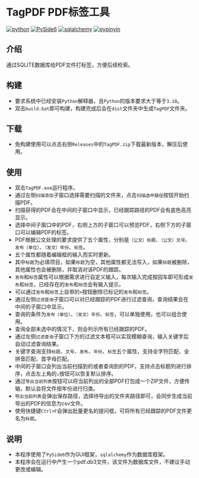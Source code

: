# TagPDF PDF标签工具

[![python](https://img.shields.io/badge/Python-≥3.10-darkcyan?logo=python&style=flat&labelColor=013243)](https://www.python.org/)
[![PySide6](https://img.shields.io/badge/PySide6-≥6.6-darkcyan?logo=qt&style=flat&labelColor=013243)](https://doc.qt.io/qtforpython/)
[![sqlalchemy](https://img.shields.io/badge/sqlalchemy-≥2.0-darkcyan?logo=sqlalchemy&style=flat&labelColor=013243)](https://www.sqlalchemy.org/)
[![pypinyin](https://img.shields.io/badge/pypinyin-≥0.51-darkcyan?logo=pypi&style=flat&labelColor=013243)](https://pypinyin.readthedocs.io/zh-cn/master/)

## 介绍

通过SQLITE数据库给PDF文件打标签，方便后续检索。

## 构建

- 要求系统中已经安装`Python`解释器，且`Python`的版本要求大于等于`3.10`。
- 双击`build.bat`即可构建，构建完成后会在`dist`文件夹中生成`TagPDF`文件夹。

## 下载

- 免构建使用可以点击右侧`Releases`中的`TagPDF.zip`下载最新版本，解压后使用。

## 使用

- 双击`TagPDF.exe`运行程序。
- 通过左侧`扫描添加`子窗口选择需要扫描的文件夹，点击`扫描选中路径`按钮开始扫描PDF。
- 扫描获得的PDF会在中间的子窗口中显示，已经跟踪路径的PDF会有底色高亮显示。
- 选择中间子窗口中的PDF，右侧上方的子窗口可以预览PDF，右侧下方的子窗口可以编辑PDF的标签。
- PDF根据公文处理的要求提供了五个属性，分别是`（公文）标题`、`（公文）文号`、`发布（单位）`、`（发文）年份`、`标签`。
- 五个属性都随着编辑框的输入而实时更新。
- 其中`标题`为必填项目，如果`标题`为空，其他属性都无法写入，如果`标题`被删除，其他属性也会被删除，并取消对该PDF的跟踪。
- `发布`和`标签`属性可以根据需求进行自定义输入，每次输入完成按回车即可形成`发布`和`标签`，已经存在的`发布`和`标签`会有输入提示。
- 可以通过`发布`和`标签`上自带的`×`按钮删除已标记的`发布`和`标签`。
- 通过左侧`过滤查询`子窗口可以对已经跟踪的PDF进行过滤查询，查询结果会在中间的子窗口中显示。
- 查询的条件为`发布（单位）`、`（发文）年份`、`标签`，可以单独使用，也可以组合使用。
- 查询全部未选中的情况下，则会列示所有已经跟踪的PDF。
- 通过左侧`过滤查询`子窗口下方的过滤文本框可以实现模糊查询，输入关键字后自动过滤查询结果。
- 关键字查询支持`标题`、`文号`、`发布`、`年份`、`标签`五个属性，支持全字符匹配、全拼音匹配、首字母匹配。
- 中间的子窗口会列出当前扫描到的或者查询到的PDF，支持点击标题列进行排序，点击左上角的`↓`按钮可以恢复默认排序。
- 通过`导出当前列表`按钮可以将当前列出的全部PDF打包成一个ZIP文件，方便传输，默认会将文件按年份进行归类。
- `导出当前列表`会弹出保存路径，选择待导出的文件夹路径即可，会同步生成当前导出的PDF的信息为csv文件。
- 使用快捷键`Ctrl+F`会弹出批量更名的提问框，可将所有已经跟踪的PDF文件更名为`标题`。

## 说明

- 本程序使用了`PySide6`作为GUI框架，`sqlalchemy`作为数据库框架。
- 本程序会在运行中产生一个pdf.db3文件，该文件为数据库文件，不建议手动更改或编辑。
